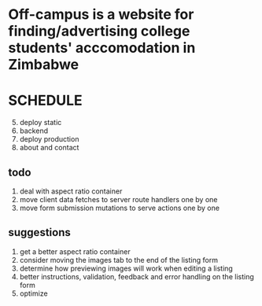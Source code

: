 # Off-campus is a website for finding/advertising college students' acccomodation in Zimbabwe

# SCHEDULE

<!-- 1. landing page -->
<!-- 2. listings -->
<!-- 3. auth pages: signin, signup, profile, edit-details, create-listing, update-listing -->
<!-- 4. listing view page -->

5. deploy static
6. backend
7. deploy production
8. about and contact

## todo

1. deal with aspect ratio container
2. move client data fetches to server route handlers one by one
3. move form submission mutations to serve actions one by one

## suggestions

1. get a better aspect ratio container
2. consider moving the images tab to the end of the listing form
3. determine how previewing images will work when editing a listing
4. better instructions, validation, feedback and error handling on the listing form
5. optimize
